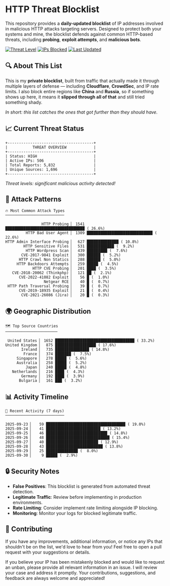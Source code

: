 # HTTP Threat Blocklist

This repository provides a **daily-updated blocklist** of IP addresses involved in malicious HTTP attacks targeting servers. Designed to protect both your systems and mine, the blocklist defends against common HTTP-based threats, including **probing**, **exploit attempts**, and **malicious bots**.

[![Threat Level](https://img.shields.io/badge/Threat%20Level-HIGH-red)](.)
[![IPs Blocked](https://img.shields.io/badge/IPs%20Blocked-506-blue)](.)
[![Last Updated](https://img.shields.io/badge/Updated-2025--09--30-brightgreen)](.)

## 🔍 About This List

This is my **private blocklist**, built from traffic that actually made it through multiple layers of defense — including **Cloudflare**, **CrowdSec**, and IP rate limits. I also block entire regions like **China** and **Russia**, so if something shows up here, it means it **slipped through all of that** and still tried something shady.

*In short: this list catches the ones that got further than they should have.*

## 📈 Current Threat Status

```
+--------------------------------------+
|           THREAT OVERVIEW            |
+--------------------------------------+
| Status: HIGH                         |
| Active IPs: 506                      |
| Total Reports: 5,832                 |
| Unique Sources: 1,696                |
+--------------------------------------+
```

*Threat levels: significant malicious activity detected!*

## 🎯 Attack Patterns

```
🔥 Most Common Attack Types
──────────────────────────

                HTTP Probing ▏ 1541 ███████████████████████████████████ ( 26.6%)
         HTTP Bad User Agent ▏ 1309 █████████████████████████████ ( 22.6%)
HTTP Admin Interface Probing ▏  627 ██████████████ ( 10.8%)
        HTTP Sensitive Files ▏  531 ████████████ (  9.2%)
         HTTP Wordpress Scan ▏  439 █████████ (  7.6%)
       CVE-2017-9841 Exploit ▏  300 ██████ (  5.2%)
      HTTP Crawl Non Statics ▏  288 ██████ (  5.0%)
     HTTP Backdoors Attempts ▏  259 █████ (  4.5%)
            HTTP CVE Probing ▏  201 ████ (  3.5%)
   CVE-2018-20062 (Thinkphp) ▏  121 ██ (  2.1%)
      CVE-2022-41082 Exploit ▏   56 █ (  1.0%)
                 Netgear RCE ▏   40 █ (  0.7%)
 HTTP Path Traversal Probing ▏   39 █ (  0.7%)
      CVE-2019-18935 Exploit ▏   21 █ (  0.4%)
       CVE-2021-26086 (Jira) ▏   20 █ (  0.3%)
```

## 🌍 Geographic Distribution

```
🗺️ Top Source Countries
───────────────────────

 United States ▏ 1652 ███████████████████████████████████ ( 33.2%)
United Kingdom ▏  875 ██████████████████ ( 17.6%)
       Ireland ▏  735 ███████████████ ( 14.8%)
        France ▏  374 ███████ (  7.5%)
     Singapore ▏  278 █████ (  5.6%)
     Australia ▏  258 █████ (  5.2%)
         Japan ▏  240 █████ (  4.8%)
   Netherlands ▏  216 ████ (  4.3%)
       Germany ▏  192 ████ (  3.9%)
      Bulgaria ▏  161 ███ (  3.2%)
```

## 📊 Activity Timeline

```
📅 Recent Activity (7 days)
──────────────────────────

2025-09-23 ▏   59 ███████████████████████████████████ ( 19.0%)
2025-09-24 ▏   41 ████████████████████████ ( 13.2%)
2025-09-25 ▏   46 ███████████████████████████ ( 14.8%)
2025-09-26 ▏   48 ████████████████████████████ ( 15.4%)
2025-09-27 ▏   40 ███████████████████████ ( 12.9%)
2025-09-28 ▏   43 █████████████████████████ ( 13.8%)
2025-09-29 ▏   25 ██████████████ (  8.0%)
2025-09-30 ▏    9 █████ (  2.9%)
```

## 🔒 Security Notes

- **False Positives**: This blocklist is generated from automated threat detection.
- **Legitimate Traffic**: Review before implementing in production environments.
- **Rate Limiting**: Consider implement rate limiting alongside IP blocking.
- **Monitoring**: Monitor your logs for blocked legitimate traffic.

## 🤝 Contributing

If you have any improvements, additional information, or notice any IPs that shouldn't be on the list, we'd love to hear from you! Feel free to open a pull request with your suggestions or details.

If you believe your IP has been mistakenly blocked and would like to request an unban, please provide all relevant information in an issue. I will review your case and address it promptly. Your contributions, suggestions, and feedback are always welcome and appreciated!